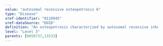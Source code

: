 ```yaml
---
value: "autosomal recessive osteopetrosis 6"
type: "Disease"
xref-identifier: "0110945"
xref-dataSource: "DOID"
definition: "An osteopetrosis characterized by autosomal recessive inheritance of that has_material_basis_in mutation in the PLEKHM1 gene on chromosome 17q21.31."
level: "Level 3"
parents: [0050737,13533]
---
```


